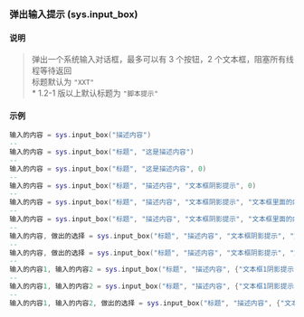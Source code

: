 ### 弹出输入提示 \(**sys\.input\_box**\)


#### 说明
> 弹出一个系统输入对话框，最多可以有 3 个按钮，2 个文本框，阻塞所有线程等待返回  
> 标题默认为 `"XXT"`  
> \* 1\.2\-1 版以上默认标题为 `"脚本提示"`  


#### 示例  
```lua
输入的内容 = sys.input_box("描述内容")
--
输入的内容 = sys.input_box("标题", "这是描述内容")
--
输入的内容 = sys.input_box("标题", "这是描述内容", 0)
--
输入的内容 = sys.input_box("标题", "描述内容", "文本框阴影提示", 0)
--
输入的内容 = sys.input_box("标题", "描述内容", "文本框阴影提示", "文本框里面的内容", 0)
--
输入的内容 = sys.input_box("标题", "描述内容", "文本框阴影提示", "文本框里面的内容", "默认按钮标题", 0)
--
输入的内容, 做出的选择 = sys.input_box("标题", "描述内容", "文本框阴影提示", "文本框里面的内容", "默认按钮标题", "按钮1标题", 0)
--
输入的内容, 做出的选择 = sys.input_box("标题", "描述内容", "文本框阴影提示", "文本框里面的内容", "默认按钮标题", "按钮1标题", "按钮2标题", 0)
--
输入的内容1, 输入的内容2 = sys.input_box("标题", "描述内容", {"文本框1阴影提示", "文本框2阴影提示"}, 0)
--
输入的内容1, 输入的内容2 = sys.input_box("标题", "描述内容", {"文本框1阴影提示", "文本框2阴影提示"}, {"文本框1里面的内容", "文本框2里面的内容"}, 0)
--
输入的内容1, 输入的内容2, 做出的选择 = sys.input_box("标题", "描述内容", {"文本框1阴影提示", "文本框2阴影提示"}, {"文本框1里面的内容", "文本框2里面的内容"}, "默认按钮标题", "按钮1标题", "按钮2标题", 0)
```


